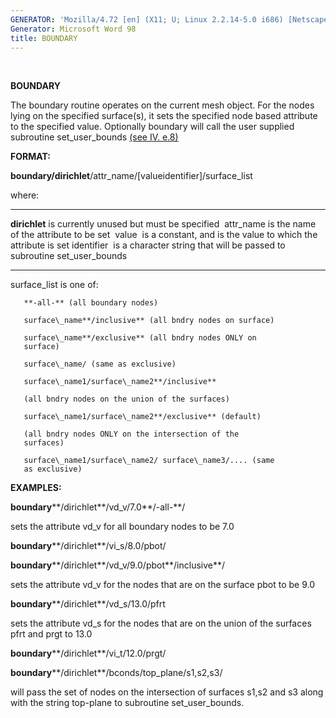 ```yaml
---
GENERATOR: 'Mozilla/4.72 [en] (X11; U; Linux 2.2.14-5.0 i686) [Netscape]'
Generator: Microsoft Word 98
title: BOUNDARY
---
```


 

 **BOUNDARY**

  The boundary routine operates on the current mesh object. For the
  nodes lying on the specified surface(s), it sets the specified node
  based attribute to the specified value. Optionally boundary will
  call the user supplied subroutine set\_user\_bounds [(see IV.
  e.8)](miscell.md)

 **FORMAT:**

  **boundary/dirichlet**/attr\_name/[valueidentifier]/surface\_list

  where:

   --------------- ---------------------------------------------------------------
   **dirichlet**   is currently unused but must be specified 
   attr\_name      is the name of the attribute to be set 
   value           is a constant, and is the value to which the attribute is set
   identifier      is a character string that will be passed to
                   subroutine set\_user\_bounds 
   --------------- ---------------------------------------------------------------

   surface\_list is one of:
  
       **-all-** (all boundary nodes)

       surface\_name**/inclusive** (all bndry nodes on surface)

       surface\_name**/exclusive** (all bndry nodes ONLY on
       surface)

       surface\_name/ (same as exclusive)

       surface\_name1/surface\_name2**/inclusive**

       (all bndry nodes on the union of the surfaces)

       surface\_name1/surface\_name2**/exclusive** (default)

       (all bndry nodes ONLY on the intersection of the
       surfaces)

       surface\_name1/surface\_name2/ surface\_name3/.... (same
       as exclusive)

 

 **EXAMPLES:**

  **boundary****/dirichlet**/vd\_v/7.0**/-all-**/

  sets the attribute vd\_v for all boundary nodes to be 7.0

  **boundary****/dirichlet**/vi\_s/8.0/pbot/

  **boundary****/dirichlet**/vd\_v/9.0/pbot**/inclusive**/

  sets the attribute vd\_v for the nodes that are on the surface pbot
  to be 9.0

  **boundary****/dirichlet**/vd\_s/13.0/pfrt

  sets the attribute vd\_s for the nodes that are on the union of the
  surfaces pfrt and prgt to 13.0

  **boundary****/dirichlet**/vi\_t/12.0/prgt/

  **boundary****/dirichlet**/bconds/top\_plane/s1,s2,s3/

  will pass the set of nodes on the intersection of surfaces s1,s2 and
  s3 along with the string top-plane to subroutine set\_user\_bounds.
